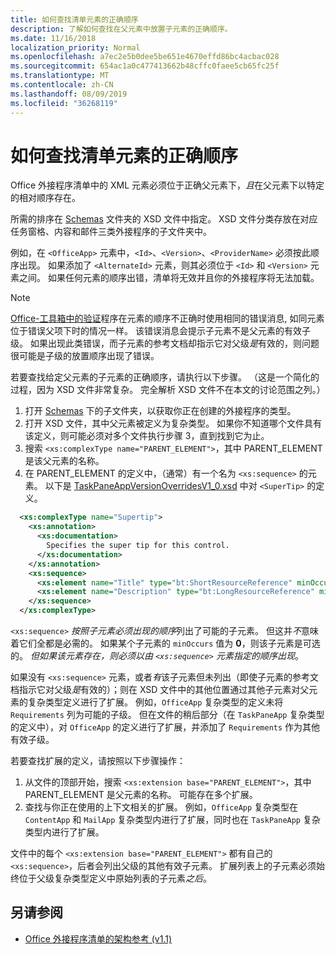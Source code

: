 ```yaml
---
title: 如何查找清单元素的正确顺序
description: 了解如何查找在父元素中放置子元素的正确顺序。
ms.date: 11/16/2018
localization_priority: Normal
ms.openlocfilehash: a7ec2e5b0dee5be651e4670effd86bc4acbac028
ms.sourcegitcommit: 654ac1a0c477413662b48cffc0faee5cb65fc25f
ms.translationtype: MT
ms.contentlocale: zh-CN
ms.lasthandoff: 08/09/2019
ms.locfileid: "36268119"
---
```

# <a name="how-to-find-the-proper-order-of-manifest-elements"></a>如何查找清单元素的正确顺序

Office 外接程序清单中的 XML 元素必须位于正确父元素下，*且*在父元素下以特定的相对顺序存在。

所需的排序在 [Schemas](https://github.com/OfficeDev/office-js-docs-pr/tree/master/docs/overview/schemas) 文件夹的 XSD 文件中指定。 XSD 文件分类存放在对应任务窗格、内容和邮件三类外接程序的子文件夹中。

例如，在 `<OfficeApp>` 元素中，`<Id>`、`<Version>`、`<ProviderName>` 必须按此顺序出现。 如果添加了 `<AlternateId>` 元素，则其必须位于 `<Id>` 和 `<Version>` 元素之间。 如果任何元素的顺序出错，清单将无效并且你的外接程序将无法加载。

> [!NOTE]
> [Office-工具箱中的验证](../testing/troubleshoot-manifest.md#validate-your-manifest-with-office-toolbox)程序在元素的顺序不正确时使用相同的错误消息, 如同元素位于错误父项下时的情况一样。 该错误消息会提示子元素不是父元素的有效子级。 如果出现此类错误，而子元素的参考文档却指示它对父级*是*有效的，则问题很可能是子级的放置顺序出现了错误。

若要查找给定父元素的子元素的正确顺序，请执行以下步骤。 （这是一个简化的过程，因为 XSD 文件非常复杂。 完全解析 XSD 文件不在本文的讨论范围之列。）

1. 打开 [Schemas](https://github.com/OfficeDev/office-js-docs-pr/tree/master/docs/overview/schemas) 下的子文件夹，以获取你正在创建的外接程序的类型。 
2. 打开 XSD 文件，其中父元素被定义为复杂类型。 如果你不知道哪个文件具有该定义，则可能必须对多个文件执行步骤 3，直到找到它为止。
3. 搜索 `<xs:complexType name="PARENT_ELEMENT">`，其中 PARENT_ELEMENT 是该父元素的名称。
4. 在 PARENT_ELEMENT 的定义中，（通常）有一个名为 `<xs:sequence>` 的元素。 以下是 [TaskPaneAppVersionOverridesV1_0.xsd](https://raw.githubusercontent.com/OfficeDev/office-js-docs-pr/master/docs/overview/schemas/taskpane/TaskPaneAppVersionOverridesV1_0.xsd) 中对 `<SuperTip>` 的定义。

```xml
  <xs:complexType name="Supertip">
    <xs:annotation>
      <xs:documentation>
        Specifies the super tip for this control.
      </xs:documentation>
    </xs:annotation>
    <xs:sequence>
      <xs:element name="Title" type="bt:ShortResourceReference" minOccurs="1" maxOccurs="1" />
      <xs:element name="Description" type="bt:LongResourceReference" minOccurs="1" maxOccurs="1" />
    </xs:sequence>
  </xs:complexType>
```

`<xs:sequence>` *按照子元素必须出现的顺序*列出了可能的子元素。 但这并*不*意味着它们全都是必需的。 如果某个子元素的 `minOccurs` 值为 **0**，则该子元素是可选的。 *但如果该元素存在，则必须以由 `<xs:sequence>` 元素指定的顺序出现*。

如果没有 `<xs:sequence>` 元素，或者*有*该子元素但未列出（即使子元素的参考文档指示它对父级*是*有效的）；则在 XSD 文件中的其他位置通过其他子元素对父元素的复杂类型定义进行了扩展。 例如，`OfficeApp` 复杂类型的定义未将 `Requirements` 列为可能的子级。 但在文件的稍后部分（在 `TaskPaneApp` 复杂类型的定义中），对 `OfficeApp` 的定义进行了扩展，并添加了 `Requirements` 作为其他有效子级。

若要查找扩展的定义，请按照以下步骤操作：

1. 从文件的顶部开始，搜索 `<xs:extension base="PARENT_ELEMENT">`，其中 PARENT_ELEMENT 是父元素的名称。 可能存在多个扩展。
2. 查找与你正在使用的上下文相关的扩展。 例如，`OfficeApp` 复杂类型在 `ContentApp` 和 `MailApp` 复杂类型内进行了扩展，同时也在 `TaskPaneApp` 复杂类型内进行了扩展。

文件中的每个 `<xs:extension base="PARENT_ELEMENT">` 都有自己的 `<xs:sequence>`，后者会列出父级的其他有效子元素。 扩展列表上的子元素必须始终位于父级复杂类型定义中原始列表的子元素*之后*。

## <a name="see-also"></a>另请参阅

- [Office 外接程序清单的架构参考 (v1.1)](../develop/add-in-manifests.md)
